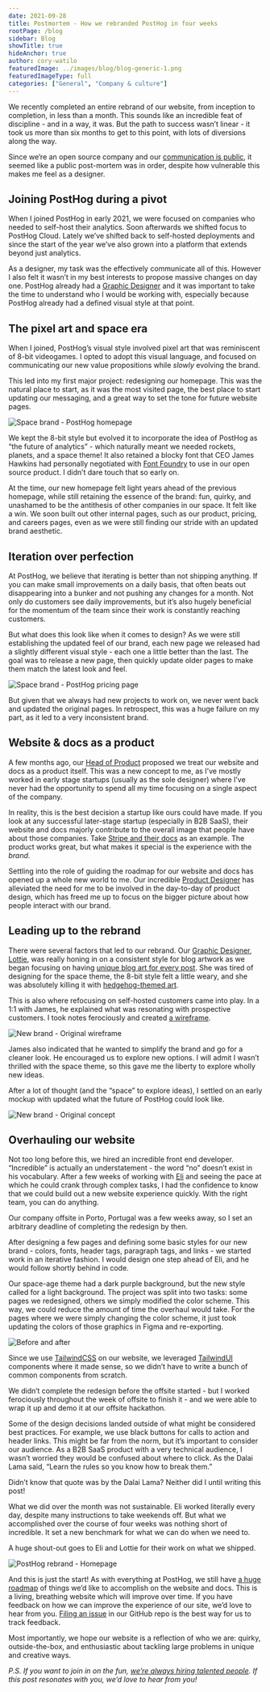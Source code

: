 ```yaml
---
date: 2021-09-28
title: Postmortem - How we rebranded PostHog in four weeks
rootPage: /blog
sidebar: Blog
showTitle: true
hideAnchor: true
author: cory-watilo
featuredImage: ../images/blog/blog-generic-1.png
featuredImageType: full
categories: ["General", "Company & culture"]
---
```

We recently completed an entire rebrand of our website, from inception to completion, in less than a month. This sounds like an incredible feat of discipline - and in a way, it was. But the path to success wasn’t linear - it took us more than six months to get to this point, with lots of diversions along the way.

Since we’re an open source company and our [communication is public](https://posthog.com/handbook/company/communication#public-by-default), it seemed like a public post-mortem was in order, despite how vulnerable this makes me feel as a designer.

## Joining PostHog during a pivot
When I joined PostHog in early 2021, we were focused on companies who needed to self-host their analytics. Soon afterwards we shifted focus to PostHog Cloud. Lately we’ve shifted back to self-hosted deployments and since the start of the year we’ve also grown into a platform that extends beyond just analytics.

As a designer, my task was the effectively communicate all of this. However I also felt it wasn’t in my best interests to propose massive changes on day one. PostHog already had a [Graphic Designer](https://posthog.com/handbook/company/team#lottie-coxon-graphic-designer) and it was important to take the time to understand who I would be working with, especially because PostHog already had a defined visual style at that point. 

## The pixel art and space era
When I joined, PostHog’s visual style involved pixel art that was reminiscent of 8-bit videogames. I opted to adopt this visual language, and focused on communicating our new value propositions while _slowly_ evolving the brand.

This led into my first major project: redesigning our homepage. This was the natural place to start, as it was the most visited page, the best place to start updating our messaging, and a great way to set the tone for future website pages.

![Space brand - PostHog homepage](../images/blog/brand-postmortem/space-brand-homepage.png)

We kept the 8-bit style but evolved it to incorporate the idea of PostHog as “the future of analytics” - which naturally meant we needed rockets, planets, and a space theme! It also retained a blocky font that CEO James Hawkins had personally negotiated with [Font Foundry](http://www.fontfoundry.com/) to use in our open source product. I didn’t dare touch that so early on.

At the time, our new homepage felt light years ahead of the previous homepage, while still retaining the essence of the brand: fun, quirky, and unashamed to be the antithesis of other companies in our space. It felt like a win.
We soon built out other internal pages, such as our product, pricing, and careers pages, even as we were still finding our stride with an updated brand aesthetic. 

## Iteration over perfection
At PostHog, we believe that iterating is better than not shipping anything. If you can make small improvements on a daily basis, that often beats out disappearing into a bunker and not pushing any changes for a month. Not only do customers see daily improvements, but it’s also hugely beneficial for the momentum of the team since their work is constantly reaching customers.

But what does this look like when it comes to design? As we were still establishing the updated feel of our brand, each new page we released had a slightly different visual style - each one a little better than the last. The goal was to release a new page, then quickly update older pages to make them match the latest look and feel.

![Space brand - PostHog pricing page](../images/blog/brand-postmortem/space-brand-pricing.png)
 
But given that we always had new projects to work on, we never went back and updated the original pages. In retrospect, this was a huge failure on my part, as it led to a very inconsistent brand.

## Website & docs as a product
A few months ago, our [Head of Product](https://posthog.com/handbook/company/team#marcus-hyett-head-of-product) proposed we treat our website and docs as a product itself. This was a new concept to me, as I’ve mostly worked in early stage startups (usually as the sole designer) where I’ve never had the opportunity to spend all my time focusing on a single aspect of the company.

In reality, this is the best decision a startup like ours could have made. If you look at any successful later-stage startup (especially in B2B SaaS), their website and docs majorly contribute to the overall image that people have about those companies. Take [Stripe and their docs](https://stripe.com/docs) as an example. The product works great, but what makes it special is the experience with the _brand_.

Settling into the role of guiding the roadmap for our website and docs has opened up a whole new world to me. Our incredible [Product Designer](https://posthog.com/handbook/company/team#chris-clark-product-designer) has alleviated the need for me to be involved in the day-to-day of product design, which has freed me up to focus on the bigger picture about how people interact with our brand.

## Leading up to the rebrand
There were several factors that led to our rebrand. Our [Graphic Designer, Lottie](https://posthog.com/handbook/company/team#lottie-coxon-graphic-designer), was really honing in on a consistent style for blog artwork as we began focusing on having [unique blog art for every post](https://posthog.com/blog). She was tired of designing for the space theme, the 8-bit style felt a little weary, and she was absolutely killing it with [hedgehog-themed art](https://posthog.com/media).

This is also where refocusing on self-hosted customers came into play. In a 1:1 with James, he explained what was resonating with prospective customers. I took notes ferociously and created [a wireframe](https://balsamiq.cloud/sd0i9zq/pxvojo4/r0A75).

![New brand - Original wireframe](../images/blog/brand-postmortem/new-brand-wireframe.png)

James also indicated that he wanted to simplify the brand and go for a cleaner look. He encouraged us to explore new options. I will admit I wasn’t thrilled with the space theme, so this gave me the liberty to explore wholly new ideas. 

After a lot of thought (and the “space” to explore ideas), I settled on an early mockup with updated what the future of PostHog could look like.

![New brand - Original concept](../images/blog/brand-postmortem/new-brand-concept.png)

## Overhauling our website
Not too long before this, we hired an incredible front end developer. “Incredible” is actually an understatement - the word “no” doesn’t exist in his vocabulary. After a few weeks of working with [Eli](https://posthog.com/handbook/company/team#eli-kinsey-front-end-developer) and seeing the pace at which he could crank through complex tasks, I had the confidence to know that we could build out a new website experience quickly. With the right team, you can do anything.

Our company offsite in Porto, Portugal was a few weeks away, so I set an arbitrary deadline of completing the redesign by then.

After designing a few pages and defining some basic styles for our new brand - colors, fonts, header tags, paragraph tags, and links - we started work in an iterative fashion. I would design one step ahead of Eli, and he would follow shortly behind in code.

Our space-age theme had a dark purple background, but the new style called for a light background. The project was split into two tasks: some pages we redesigned, others we simply modified the color scheme. This way, we could reduce the amount of time the overhaul would take. For the pages where we were simply changing the color scheme, it just took updating the colors of those graphics in Figma and re-exporting.

![Before and after](../images/blog/brand-postmortem/before-after.png)

Since we use [TailwindCSS](http://tailwindcss.com/) on our website, we leveraged [TailwindUI](https://tailwindui.com/) components where it made sense, so we didn’t have to write a bunch of common components from scratch.

We didn’t complete the redesign before the offsite started - but I worked ferociously throughout the week of offsite to finish it - and we were able to wrap it up and demo it at our offsite hackathon.

Some of the design decisions landed outside of what might be considered best practices. For example, we use black buttons for calls to action and header links. This might be far from the norm, but it’s important to consider our audience. As a B2B SaaS product with a very technical audience, I wasn’t worried they would be confused about where to click. As the Dalai Lama said, “Learn the rules so you know how to break them.” 

Didn’t know that quote was by the Dalai Lama? Neither did I until writing this post!

What we did over the month was not sustainable. Eli worked literally every day, despite many instructions to take weekends off. But what we accomplished over the course of four weeks was nothing short of incredible. It set a new benchmark for what we can do when we need to.

A huge shout-out goes to Eli and Lottie for their work on what we shipped.

![PostHog rebrand - Homepage](../images/blog/brand-postmortem/final-new-brand.png)

And this is just the start! As with everything at PostHog, we still have [a huge roadmap](https://docs.google.com/document/d/16tORGZcfazvWMSONd7MrKqFjh98RJcfDdqxtZfCFrGs/edit?usp=sharing) of things we’d like to accomplish on the website and docs. This is a living, breathing website which will improve over time. If you have feedback on how we can improve the experience of our site, we’d love to hear from you. [Filing an issue](https://github.com/posthog/posthog.com/issues) in our GitHub repo is the best way for us to track feedback.

Most importantly, we hope our website is a reflection of who we are: quirky, outside-the-box, and enthusiastic about tackling large problems in unique and creative ways.

*P.S. If you want to join in on the fun, [we’re always hiring talented people](https://posthog.com/careers). If this post resonates with you, we’d love to hear from you!*
